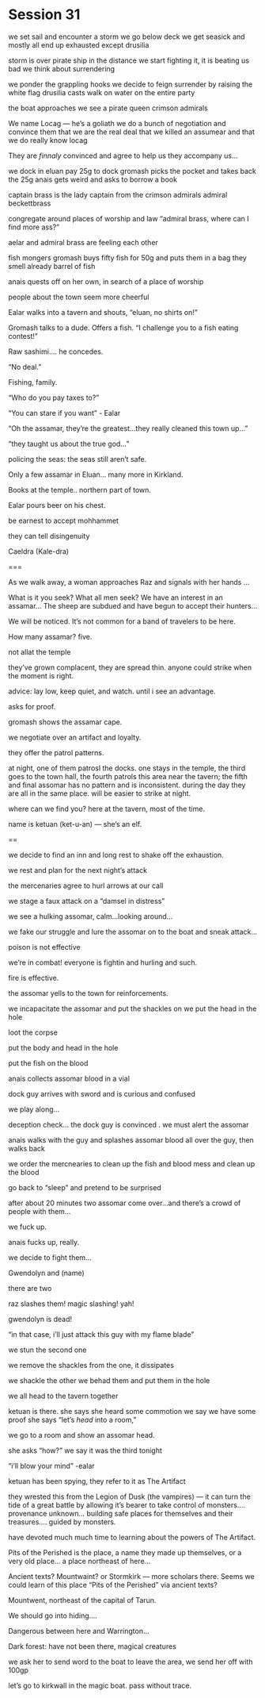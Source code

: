 # Session 31

we set sail and encounter a storm
we go below deck
we get seasick and mostly all end up exhausted except drusilia

storm is over
pirate ship in the distance
we start fighting it, it is beating us bad
we think about surrendering

we ponder the grappling hooks
we decide to feign surrender by raising the white flag
drusilia casts walk on water on the entire party

the boat approaches
we see a pirate queen
crimson admirals

We name Locag — he’s a goliath
we do a bunch of negotiation and convince them that we are the real deal
that we killed an assumear and that we do really know locag

They are _finnaly_ convinced and agree to help us
they accompany us…

we dock in eluan
pay 25g to dock
gromash picks the pocket and takes back the 25g
anais gets weird and asks to borrow a book


captain brass is the lady captain from the crimson admirals
admiral beckettbrass

congregate around places of worship and law
“admiral brass, where can I find more ass?”

aelar and admiral brass are feeling each other

fish mongers
gromash buys fifty fish for 50g and puts them in a bag
they smell already
barrel of fish

anais quests off on her own, in search of a place of worship

people about the town seem more cheerful

Ealar walks into a tavern and shouts,
“eluan, no shirts on!”

Gromash talks to a dude. Offers a fish.
“I challenge you to a fish eating contest!”

Raw sashimi…. he concedes.

“No deal.”

Fishing, family. 

“Who do you pay taxes to?”

“You can stare if you want” - Ealar

“Oh the assamar, they’re the greatest…they really cleaned this town up…”

“they taught us about the true god…”

policing the seas: the seas still aren’t safe.

Only a few assamar in Eluan… many more in Kirkland.

Books at the temple.. northern part of town.

Ealar pours beer on his chest.

be earnest to accept mohhammet

they can tell disingenuity

Caeldra (Kale-dra)

===

As we walk away, a woman approaches Raz and signals with her hands
…

What is it you seek?
What all men seek?
We have an interest in an assamar…
The sheep are subdued and have begun to accept their hunters…

We will be noticed. It’s not common for a band of travelers to be here.

How many assamar? five. 

not allat the temple

they’ve grown complacent, they are spread thin.
anyone could strike when the moment is right.

advice: lay low, keep quiet, and watch. until i see an advantage.

asks for proof.

gromash shows the assamar cape.

we negotiate over an artifact and loyalty.

they offer the patrol patterns.

at night, one of them patrosl the docks. one stays in the temple,
the third goes to the town hall, the fourth patrols this area near the tavern; the fifth and final assomar has no pattern and is inconsistent. during the day they are all in the same place. will be easier to strike at night.

where can we find you? here at the tavern, most of the time.

name is ketuan (ket-u-an) — she’s an elf.

==

we decide to find an inn and long rest to shake off the exhaustion.

we rest and plan for the next night’s attack

the mercenaries agree to hurl arrows at our call

we stage a faux attack on a “damsel in distress”

we see a hulking assomar, calm…looking around…

we fake our struggle and lure the assomar on to the boat and sneak attack…

poison is not effective

we’re in combat! everyone is fightin and hurling and such. 

fire is effective.

the assomar yells to the town for reinforcements.

we incapacitate the assomar and put the shackles on
we put the head in the hole

loot the corpse

put the body and head in the hole

put the fish on the blood

anais collects assomar blood in a vial

dock guy arrives with sword and is curious and confused

we play along…

deception check… the dock guy is convinced
.
we must alert the assomar

anais walks with the guy and splashes assomar blood all over the guy, then walks back

we order the mercnearies to clean up the fish and blood mess and clean up the blood

go back to “sleep” and pretend to be surprised

after about 20 minutes two assomar come over…and there’s a crowd of people with them…

we fuck up.

anais fucks up, really.

we decide to fight them…

Gwendolyn and (name)

there are two

raz slashes them! magic slashing! yah!

gwendolyn is dead!

“in that case, i’ll just attack this guy with my flame blade”

we stun the second one

we remove the shackles from the one, it dissipates

we shackle the other
we behad them and put them in the hole

we all head to the tavern together

ketuan is there.
she says she heard some commotion
we say we have some proof
she says “let’s *head* into a room,”

we go to a room and show an assomar head.

she asks “how?”
we say it was the third tonight

“i’ll blow your mind” -ealar

ketuan has been spying,
they refer to it as The Artifact

they wrested this from the Legion of Dusk (the vampires) — it can turn the tide of a great battle by allowing it’s bearer to take control of monsters…. provenance unknown… building safe places for themselves and their treasures…. guided by monsters.

have devoted much much time to learning about the powers of The Artifact.

Pits of the Perished is the place, a name they made up themselves, or a very old place… a place northeast of here…

Ancient texts? Mountwaint? or Stormkirk — more scholars there. Seems we could learn of this place “Pits of the Perished” via ancient texts?

Mountwent, northeast of the capital of Tarun.

We should go into hiding….

Dangerous between here and Warrington…

Dark forest: have not been there, magical creatures

we ask her to send word to the boat to leave the area, we send her off with 100gp

let’s go to kirkwall in the magic boat. pass without trace.
